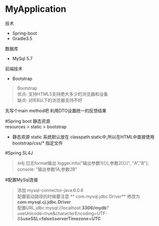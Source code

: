 # MyApplication
技术
- Spring-boot
- Gradle3.5

数据库
- MySql 5.7

前端技术
- Bootstrap    
> Bootstrap    
> 优点: 支持HTML5支持绝大多少的浏览器和设备    
> 缺点: 对IE8以下的浏览器支持不好    

先写个main method吧
利用DTO设置统一的反馈结果

#Spring boot 静态资源    
resources > static > bootstrap 
- 静态资源 static 系统默认放在 classpath:static中,所以在HTML中直接使用 bootstrap/css/* 指定文件

#Spring SL4J    
> sl4j 日志format输出 logger.info("输出参数1[{}],参数2[{}]", "A","B");   console: "输出参数1A,参数2B"    

#配置MySql连接    
> 添加 mysql-connector-java:6.0.6         
> 配置驱动路径的时候要注意 ** com.mysql.jdbc.Driver** 修改为  **com.mysql.cj.jdbc.Driver**     
> 配置URL jdbc:mysql://localhost:**3306/mydb**?useUnicode=true&characterEncoding=UTF-8&**useSSL=false**&**serverTimezone=UTC**    


 